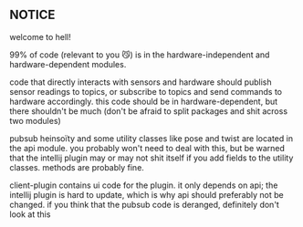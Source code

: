 ## NOTICE
welcome to hell!

99% of code (relevant to you 😼) is in the hardware-independent and hardware-dependent modules.  

code that directly interacts with sensors and hardware should publish sensor readings to topics, or subscribe to topics and send commands to hardware accordingly.  this code should be in hardware-dependent, but there shouldn't be much (don't be afraid to split packages and shit across two modules)

pubsub heinsoïty and some utility classes like pose and twist are located in the api module.  you probably won't need to deal with this, but be warned that the intellij plugin may or may not shit itself if you add fields to the utility classes.  methods are probably fine.

client-plugin contains ui code for the plugin.  it only depends on api;  the intellij plugin is hard to update, which is why api should preferably not be changed.  if you think that the pubsub code is deranged, definitely don't look at this
